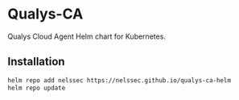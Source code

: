 # Qualys-CA

Qualys Cloud Agent Helm chart for Kubernetes.

## Installation

```bash
helm repo add nelssec https://nelssec.github.io/qualys-ca-helm
helm repo update
